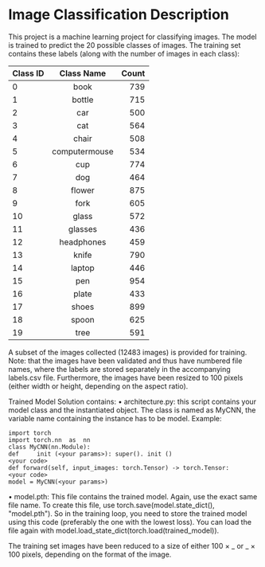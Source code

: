 # Image Classification Description
This project is a machine learning project for classifying images. The model is trained to predict the 20 possible classes of images. The training set contains these labels (along with the number of images in each class):

| Class ID | Class Name | Count |
| :---         |     :---:      |          ---: |
| 0  |   book   | 739    |
| 1  |   bottle   | 715  |
| 2  |   car   | 500    |
| 3  |   cat   | 564    |
| 4  |   chair   | 508    |
| 5  |  computermouse   | 534    |
| 6  |   cup   | 774    |
| 7  |   dog   | 464    |
| 8  |   flower| 875    |
| 9  |   fork   | 605    |
| 10  |   glass   | 572    |
| 11  |   glasses   | 436    |
| 12  |   headphones   | 459    |
| 13  |   knife   | 790    |
| 14  |   laptop   | 446    |
| 15   |   pen   | 954    |
| 16   |   plate   | 433    |
| 17   |   shoes   | 899    |
| 18   |   spoon   | 625    |
| 19   |   tree   | 591    |

A subset of the images collected (12483 images) is provided for training.
Note: that the images have been validated and thus have numbered file names, where the labels are stored separately in the accompanying labels.csv file. Furthermore, the images have been resized to 100 pixels (either width or height, depending on the aspect ratio).

Trained Model
Solution contains:
• architecture.py: this script contains your model class and the instantiated object. The class is named as MyCNN, the variable name containing the instance has to be model. Example:
```
import torch
import torch.nn  as  nn
class MyCNN(nn.Module):
def		init (<your params>): super(). init ()
<your code>
def forward(self, input_images: torch.Tensor) -> torch.Tensor:
<your code>
model = MyCNN(<your params>)
```

• model.pth: This file contains the trained model. Again, use the exact same file name. To create this file, use torch.save(model.state_dict(), "model.pth"). So in the training loop, you need to store the trained model using this code (preferably the one with the lowest loss). You can load the file again with model.load_state_dict(torch.load(trained_model)). 

The training set images have been reduced to a size of either 100 × _ or _ × 100 pixels, depending on the format of the image. 
